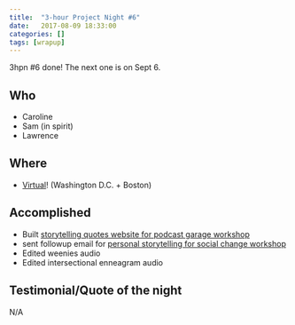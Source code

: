 ```yaml
---
title:  "3-hour Project Night #6"
date:   2017-08-09 18:33:00
categories: []
tags: [wrapup]
---
```


3hpn #6 done! The next one is on Sept 6. 

## Who

* Caroline
* Sam (in spirit)
* Lawrence

## Where

* [Virtual](https://appear.in/3hpn)! (Washington D.C. + Boston)

## Accomplished

* Built [storytelling quotes website for podcast garage workshop](https://lqb2.github.io/storytelling-quotes/)
* sent followup email for [personal storytelling for social change workshop](https://www.podcastgarage.org/events/2017/8/5/personal-storytelling-for-social-change)
* Edited weenies audio
* Edited intersectional enneagram audio

## Testimonial/Quote of the night

N/A